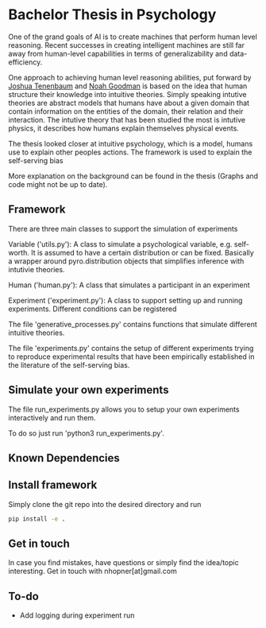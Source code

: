 # Bachelor Thesis in Psychology 

One of the grand goals of AI is to create machines that perform human level reasoning. Recent successes in creating intelligent machines are
still far away from human-level capabilities in terms of generalizability and data-efficiency.

One approach to achieving human level reasoning abilities, put forward by [Joshua Tenenbaum](http://web.mit.edu/cocosci/josh.html)
and [Noah Goodman](https://cocolab.stanford.edu/ndg.html) is based on the idea that human structure their knowledge into intuitive theories.
Simply speaking intutive theories are abstract models that humans have about a given domain that contain information
on the entities of the domain, their relation and their interaction. The intutive theory that has been studied the most is intutive physics, it describes how humans explain themselves physical events. 

The thesis looked closer at intuitive psychology, which is a model, humans use to explain other peoples actions. The framework is used to explain the self-serving bias

More explanation on the background can be found in the thesis (Graphs and code might not be up to date).


## Framework 

There are three main classes to support the simulation of experiments 

Variable ('utils.py'): A class to simulate a psychological variable, e.g. self-worth. It is assumed to have a certain distribution or can be fixed. Basically a wrapper around pyro.distribution objects that simplifies inference with intutivie theories. 

Human ('human.py'): A class that simulates a participant in an experiment

Experiment ('experiment.py'): A class to support setting up and running experiments. Different conditions can be registered

The file 'generative_processes.py' contains functions that simulate different intuitive theories.  

The file 'experiments.py' contains the setup of different experiments trying to reproduce experimental results that have been
empirically established in the literature of the self-serving bias. 

## Simulate your own experiments 

The file run_experiments.py allows you to setup your own experiments interactively and run them. 

To do so just run 'python3 run_experiments.py'.

## Known Dependencies 

## Install framework

Simply clone the git repo into the desired directory and run 

```bash
pip install -e .
```

## Get in touch 

In case you find mistakes, have questions or simply find the idea/topic interesting. Get in touch with nhopner[at]gmail.com

## To-do

* Add logging during experiment run
